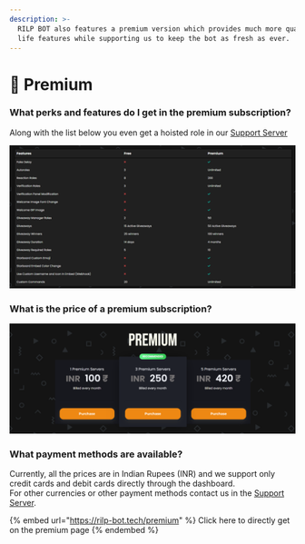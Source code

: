 ```yaml
---
description: >-
  RILP BOT also features a premium version which provides much more quality of
  life features while supporting us to keep the bot as fresh as ever.
---
```


# 🌟 Premium

### What perks and features do I get in the premium subscription?

Along with the list below you even get a hoisted role in our [Support Server](https://rilp-bot.tech/support)

![Premium Features vs Free Version](.gitbook/assets/pre.png)

### What is the price of a premium subscription?

![Prices for Premium Subscription](.gitbook/assets/unknown.png)

### What payment methods are available?

Currently, all the prices are in Indian Rupees (INR) and we support only credit cards and debit cards directly through the dashboard.\
For other currencies or other payment methods contact us in the [Support Server](https://rilp-bot.tech/support).

{% embed url="https://rilp-bot.tech/premium" %}
Click here to directly get on the premium page
{% endembed %}
